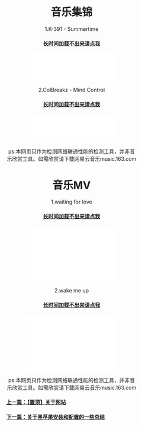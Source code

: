 <html>
<head>
</head>
<body>
      <div style="width:70%;margin:0 auto">
          <p><h1><center>音乐集锦</center></h1></p>    
          <p><a> <center>1.K-391 - Summertime </center></a></p>
          <p><h4><center><a href="https://windows7xiaogeng-bilibili.github.io/w7xg.github.io/K-391 - Summertime.mp3">长时间加载不出来请点我</a></center></H4></p>
 <center><embed autoplay="false" src="K-391 - Summertime.mp3" width="250" height="75" /> </center>
<p><a> <center>2.ColBreakz - Mind Control </center></a></p>
      <p><h4><center><a href="https://windows7xiaogeng-bilibili.github.io/w7xg.github.io/ColBreakz - Mind Control.mp3">长时间加载不出来请点我</a></center></H4></p>
 <center><embed autoplay="false" src="ColBreakz - Mind Control.mp3" width="250" height="75" /> </center>
<P><a> <center>ps:本网页只作为检测网络联通性能的检测工具，并非音乐欣赏工具。如需欣赏请下载网易云音乐music.163.com </center></a></p>
      <P><h1><center>音乐MV</center></h1></P>
      <P><a><center>1.waiting for love</center></a></P>
      <p><h4><center><a href="https://windows7xiaogeng-bilibili.github.io/w7xg.github.io/mv1.mp4">长时间加载不出来请点我</a></center></H4></p>
<P><center><embed src="mv1.mp4" width="250" height="150"></center></P>
      <P><a><center>2.wake me up</center></a></P>
      <p><h4><center><a href="https://windows7xiaogeng-bilibili.github.io/w7xg.github.io/mv2.mp4">长时间加载不出来请点我</a></center></H4></p>
<P><center><embed src="mv2.mp4" width="250" height="150"></center></P>
<P><a> <center>ps:本网页只作为检测网络联通性能的检测工具，并非音乐欣赏工具。如需欣赏请下载网易云音乐music.163.com </center></a></p>
       <p><h4><a href="0.html">上一篇：【置顶】关于网站</a></H4></p>
 <p><h4><a href="2.html">下一篇：关于黑苹果安装和配置的一些总结</a></H4></p>
      </div>
</body>
</html>
